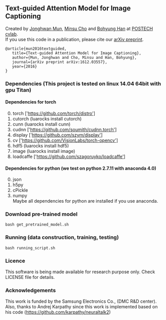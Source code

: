 ## Text-guided Attention Model for Image Captioning

Created by [Jonghwan Mun](http://cvlab.postech.ac.kr/~jonghwan/), [Minsu Cho](https://cvlab.postech.ac.kr/~mcho/) and [Bohyung Han](http://cvlab.postech.ac.kr/~bhhan/) at [POSTECH cvlab](http://cvlab.postech.ac.kr/lab/). <br />
If you use this code in a publication, please cite our [arXiv preprint](https://arxiv.org/abs/1612.03557).

    @article{mun2016textguided,
       title={Text-guided Attention Model for Image Captioning},
       author={Mun, Jonghwan and Cho, Minsu and Han, Bohyung},
       journal={arXiv preprint arXiv:1612.03557},
       year={2016}
    }

### Dependencies (This project is tested on linux 14.04 64bit with gpu Titan)
#### Dependencies for torch
  0. torch ['https://github.com/torch/distro']
  0. cutorch (luarocks install cutorch)
  0. cunn (luarocks install cunn)
  0. cudnn ['https://github.com/soumith/cudnn.torch']
  0. display ['https://github.com/szym/display']
  0. cv ['https://github.com/VisionLabs/torch-opencv']
  0. hdf5 (luarocks install hdf5)
  0. image (luarocks install image)
  0. loadcaffe ['https://github.com/szagoruyko/loadcaffe']

#### Dependencies for python (we test on python 2.7.11 with anaconda 4.0)
  0. json
  0. h5py
  0. cPickle
  0. numpy
  <br /> Maybe all dependencies for python are installed if you use anaconda.

### Download pre-trained model

  ```
  bash get_pretrained_model.sh
  ```

### Running (data construction, training, testing)

  ```
  bash running_script.sh
  ```

### Licence

This software is being made available for research purpose only.
Check LICENSE file for details.

### Acknowledgements

This work is funded by the Samsung Electronics Co., (DMC R&D center). <br />
Also, thanks to Andrej Karpathy since this work is implemented based on his code (https://github.com/karpathy/neuraltalk2)

